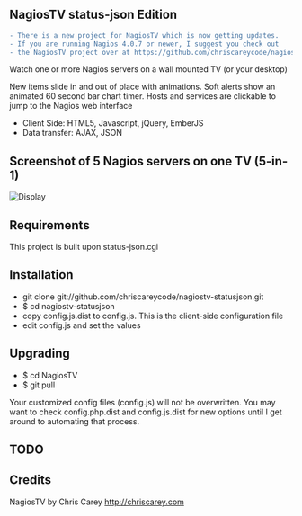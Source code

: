 NagiosTV status-json Edition
------------

```diff
- There is a new project for NagiosTV which is now getting updates.
- If you are running Nagios 4.0.7 or newer, I suggest you check out
- the NagiosTV project over at https://github.com/chriscareycode/nagiostv-react
```

Watch one or more Nagios servers on a wall mounted TV (or your desktop)

New items slide in and out of place with animations. Soft alerts show an animated 60 second bar chart timer.
Hosts and services are clickable to jump to the Nagios web interface

- Client Side: HTML5, Javascript, jQuery, EmberJS
- Data transfer: AJAX, JSON

Screenshot of 5 Nagios servers on one TV (5-in-1)
------------

![Display](http://chriscarey.com/projects/ajax-monitor-for-nagios/nagios-5-in-1.png)


Requirements
------------

This project is built upon status-json.cgi

Installation
------------

- git clone git://github.com/chriscareycode/nagiostv-statusjson.git
- $ cd nagiostv-statusjson
- copy config.js.dist to config.js. This is the client-side configuration file
- edit config.js and set the values

Upgrading
------------
- $ cd NagiosTV
- $ git pull

Your customized config files (config.js) will not be overwritten.
  You may want to check config.php.dist and config.js.dist for new options
  until I get around to automating that process.
  
TODO
------------


Credits
------------
NagiosTV by Chris Carey
http://chriscarey.com
